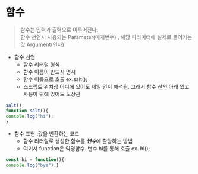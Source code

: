 # 함수
> 함수는 입력과 출력으로 이루어진다.<br>
> 함수 선언시 사용되는 Parameter(매개변수) , 해당 파라미터에 실제로 들어가는 값 Argument(인자)

- 함수 선언
  + 함수 리터럴 형식
  + 함수 이름이 반드시 명시
  + 함수 이름으로 호출 ex.salt();
  + 스크립트 위치상 어디에 있어도 제일 먼저 해석됨. 그래서 함수 선언 아래 있고 사용이 위에 있어도 노상관
  
```javascript
salt();
function salt(){
console.log("hi");
}
```

- 함수 표현 :값을 반환하는 코드
  + 함수 리터럴로 생성한 함수를 ***변수***에 할당하는 방법
  + 여기서 function은 익명함수. 변수 hi를 통해 호출 ex. hi();


```javascript
const hi = function(){
console.log("bye");}
```



